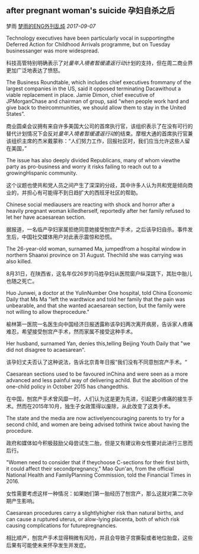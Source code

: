 ## after pregnant woman's suicide 孕妇自杀之后

梦雨 [梦雨的ENG外刊乱炖](javascript:void(0);) *2017-09-07*

Technology executives have been particularly vocal in supportingthe Deferred Action for Childhood Arrivals programme, but on Tuesday businessanger was more widespread.

 

科技高管特别明确表示了对*童年入境者暂缓遣返行动*计划的支持，但在周二商业界更加广泛地表达了愤怒。

The Business Roundtable, which includes chief executives frommany of the largest companies in the US, said it opposed terminating Dacawithout a viable replacement in place. Jamie Dimon, chief executive of JPMorganChase and chairman of group, said “when people work hard and give back to theircommunities, we should allow them to stay in the United States”.

商业圆桌会议拥有来自许多美国大公司的首席执行官，该组织表示了在没有可行的替代计划情况下会反对*童年入境者暂缓遣返行动*的结束。摩根大通的首席执行官兼该组织主席的杰米戴蒙称：“人们努力工作，回报社区时，我们应当允许这些人留在美国，”

The issue has also deeply divided Republicans, many of whom viewthe party as pro-business and worry it risks failing to reach out to a growingHispanic community.

这个议题也使共和党人员之间产生了深深的分歧，其中许多人认为共和党是倾向商业的，并担心有可能得不到日趋扩大的西班牙社区的帮助。



Chinese social mediausers are reacting with shock and horror after a heavily pregnant woman killedherself, reportedly after her family refused to let her have acaesarean section.

据报道，一名临产孕妇家属拒绝同意她接受刨宫产手术，之后该孕妇自杀。事件发生后，中国社交媒体用户对此表示震惊和恐慌。

The 26-year-old woman, surnamed Ma, jumpedfrom a hospital window in northern Shaanxi province on 31 August. Thechild she was carrying was also killed.

8月31日，在陕西省，这名年仅26岁的马姓孕妇从医院窗户纵深跳下，其肚中胎儿也随之死亡。

Huo Junwei, a doctor at the YulinNumber One hospital, told China Economic Daily that Ms Ma "left the wardtwice and told her family that the pain was unbearable, and that she wanted acaesarean section, but the family were not willing to allow theprocedure."

榆林第一医院一名医生向中国经济日报透露称该孕妇两次离开病房，告诉家人疼痛难忍，希望接受刨宫产手术，然而家属不接受这种手术。

Her husband, surnamed Yan, denies this,telling Beijing Youth Daily that "we did not disagree to acaesarean".

该孕妇丈夫否认了这种说法，告诉北京青年日报“我们没有不同意刨宫产手术。“

Caesarean sections used to be favoured inChina and were seen as a more advanced and less painful way of delivering achild. But the abolition of the one-child policy in October 2015 has changedthis.

在中国，刨宫产手术曾风靡一时，人们认为这是更为先进，引起更少疼痛的接生手术。然而在2015年10月，独生子女政策得以废除，从此改变了这类手术。

The state and the media are now activelyencouraging parents to try for a second child, and women are being advised tothink twice about having the procedure.

政府和媒体如今积极鼓励父母尝试生二胎，但是又有建议称女性要对此进行三思而后行。

"Women need to consider that if theychoose C-sections for their first birth, it could affect their secondpregnancy," Mao Qun'an, from the official National Health and FamilyPlanning Commission, told the Financial Times in 2016.

女性需要考虑这样一种情况：如果她们第一胎经历了刨宫产，那么这就对第二次孕期产生影响。

Caesarean procedures carry a slightlyhigher risk than natural births, and can cause a ruptured uterus, or alow-lying placenta, both of which risk causing complications for futurepregnancies.  

相比顺产，刨宫产手术显得稍微有风险，并且会导致子宫撕裂或者地位胎盘，这些后果有可能使未来怀孕发生并发症。









